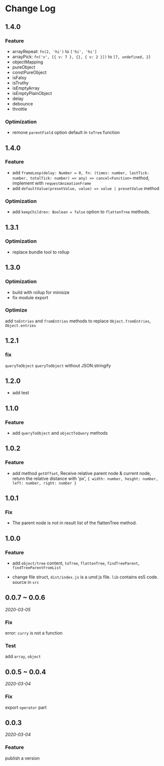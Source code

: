 # Change Log

## 1.4.0

### Feature

- arrayRepeat: `fn(2, 'hi')` to `['hi', 'hi']` 
- arrayPick: `fn('v', [{ v: 7 }, {}, { v: 2 }])` to `[7, undefined, 2]`
- objectMapping
- pureObject
- constPureObject
- isFalsy
- isTruthy
- isEmptyArray
- isEmptyPlainObject
- delay
- debounce
- throttle

### Optimization

- remove `parentField` option default in `toTree` function 

## 1.4.0

### Feature

- add `frameLoop(delay: Number = 0, fn: (times: number, lastTick: number, totalTick: number) => any) => cancel<Function>` method, implement with `requestAnimationFrame`
- add `defaultValue(presetValue, value) => value | presetValue` method

### Optimization

- add `keepChildren: Boolean = false` option to `flattenTree` methods.  


## 1.3.1

### Optimization

- replace bundle tool to rollup 

## 1.3.0

### Optimization

- build with rollup for minisize
- fix module export 

### Optimize

add `toEntries` and `fromEntries` methods to replace `Object.fromEntries`, `Object.entries`

## 1.2.1

### fix

`queryToObject` `queryToObject` without JSON.stringify


## 1.2.0

- add test 

## 1.1.0

### Feature

- add `queryToObject` and `objectToQuery` methods

## 1.0.2

### Feature 

- add method `getOffset`, Receive relative parent node & current node, return the relative distance with 'px', `{ width: number, height: number, left: number, right: number }`

## 1.0.1

### Fix

- The parent node is not in result list of the flattenTree method.

## 1.0.0

### Feature

- add `object/tree` content, `toTree`, `flattenTree`, `findTreeParent`, `findTreeParentFromList`

- change file struct, `dist/index.js` is a umd js file. `lib` contains es5 code. source in `src`

## 0.0.7 ~ 0.0.6

*2020-03-05*

### Fix 

error: `curry` is not a function 

### Test

add `array`, `object`

## 0.0.5 ~ 0.0.4

*2020-03-04*

### Fix

export `operator` part

## 0.0.3

*2020-03-04*

### Feature

publish a version